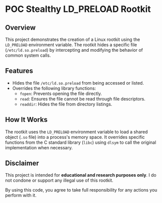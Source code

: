 # POC Stealthy LD_PRELOAD Rootkit

## Overview
This project demonstrates the creation of a Linux rootkit using the `LD_PRELOAD` environment variable. The rootkit hides a specific file (`/etc/ld.so.preload`) by intercepting and modifying the behavior of common system calls.

## Features
- Hides the file `/etc/ld.so.preload` from being accessed or listed.
- Overrides the following library functions:
  - `fopen`: Prevents opening the file directly.
  - `read`: Ensures the file cannot be read through file descriptors.
  - `readdir`: Hides the file from directory listings.

## How It Works
The rootkit uses the `LD_PRELOAD` environment variable to load a shared object (`.so` file) into a process's memory space. It overrides specific functions from the C standard library (`libc`) using `dlsym` to call the original implementation when necessary.

## Disclaimer
This project is intended for **educational and research purposes only**. I do not condone or support any illegal use of this rootkit.

By using this code, you agree to take full responsibility for any actions you perform with it.
